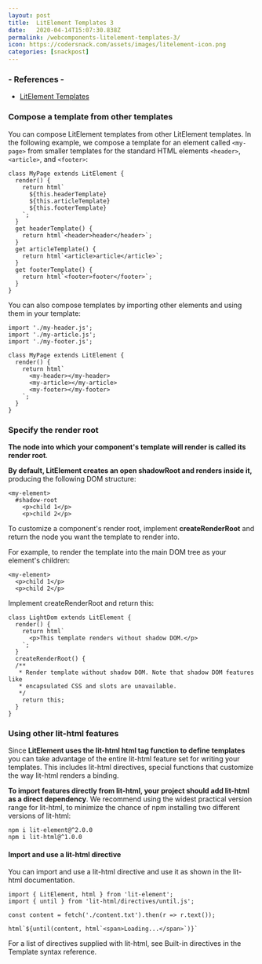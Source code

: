 ```yaml
---
layout: post
title:  LitElement Templates 3
date:   2020-04-14T15:07:30.838Z
permalink: /webcomponents-litelement-templates-3/
icon: https://codersnack.com/assets/images/litelement-icon.png
categories: [snackpost]
---
```


### - References -

- [LitElement Templates](https://lit-element.polymer-project.org/guide/templates)

### Compose a template from other templates
You can compose LitElement templates from other LitElement templates. In the following example, we compose a template for an element called ```<my-page>``` from smaller templates for the standard HTML elements ```<header>```, ```<article>```, and ```<footer>```:

```
class MyPage extends LitElement {
  render() {
    return html`
      ${this.headerTemplate}
      ${this.articleTemplate}
      ${this.footerTemplate}
    `;
  }
  get headerTemplate() {
    return html`<header>header</header>`;
  }
  get articleTemplate() {
    return html`<article>article</article>`;
  }
  get footerTemplate() {
    return html`<footer>footer</footer>`;
  }
}
```
You can also compose templates by importing other elements and using them in your template:

```
import './my-header.js';
import './my-article.js';
import './my-footer.js';

class MyPage extends LitElement {
  render() {
    return html`
      <my-header></my-header>
      <my-article></my-article>
      <my-footer></my-footer>
    `;
  }
}
```

### Specify the render root
**The node into which your component's template will render is called its render root**.

**By default, LitElement creates an open shadowRoot and renders inside it,** producing the following DOM structure:

```
<my-element>
  #shadow-root
    <p>child 1</p>
    <p>child 2</p>
```

To customize a component's render root, implement **createRenderRoot** and return the node you want the template to render into.

For example, to render the template into the main DOM tree as your element's children:

```
<my-element>
  <p>child 1</p>
  <p>child 2</p>
```
Implement createRenderRoot and return this:

```
class LightDom extends LitElement {
  render() {
    return html`
      <p>This template renders without shadow DOM.</p>
    `;
  }
  createRenderRoot() {
  /**
   * Render template without shadow DOM. Note that shadow DOM features like 
   * encapsulated CSS and slots are unavailable.
   */
    return this;
  }
}
```

### Using other lit-html features
Since **LitElement uses the lit-html html tag function to define templates** you can take advantage of the entire lit-html feature set for writing your templates. This includes lit-html directives, special functions that customize the way lit-html renders a binding.

**To import features directly from lit-html, your project should add lit-html as a direct dependency**. We recommend using the widest practical version range for lit-html, to minimize the chance of npm installing two different versions of lit-html:

```
npm i lit-element@^2.0.0
npm i lit-html@^1.0.0
```
#### Import and use a lit-html directive
You can import and use a lit-html directive and use it as shown in the lit-html documentation.

```
import { LitElement, html } from 'lit-element';
import { until } from 'lit-html/directives/until.js';

const content = fetch('./content.txt').then(r => r.text());

html`${until(content, html`<span>Loading...</span>`)}`
```
For a list of directives supplied with lit-html, see Built-in directives in the Template syntax reference.
